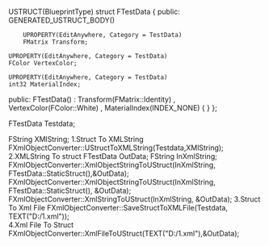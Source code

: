 USTRUCT(BlueprintType)
struct FTestData
{
        public:
        GENERATED_USTRUCT_BODY()

        UPROPERTY(EditAnywhere, Category = TestData)
        FMatrix Transform;

	UPROPERTY(EditAnywhere, Category = TestData)
	FColor VertexColor;

	UPROPERTY(EditAnywhere, Category = TestData)
	int32 MaterialIndex;


public:
	FTestData()
		: Transform(FMatrix::Identity)
		, VertexColor(FColor::White)
		, MaterialIndex(INDEX_NONE)
	{
	}
};

FTestData Testdata;

FString XMlString;
1.Struct To XMLString
FXmlObjectConverter::UStructToXMLString(Testdata,XMlString);
2.XMLString To struct
FTestData OutData;
FString InXmlString;
FXmlObjectConverter::XmlObjectStringToUStruct(InXmlString, FTestData::StaticStruct(),&OutData);
FXmlObjectConverter::XmlObjectStringToUStruct(InXmlString, FTestData::StaticStruct(), &OutData);
FXmlObjectConverter::XmlStringToUStruct<FTestData>(InXmlString, &OutData);
3.Struct To Xml File
FXmlObjectConverter::SaveStructToXMLFile(Testdata, TEXT("D:/1.xml"));	
4.Xml File To Struct
FXmlObjectConverter::XmlFileToUStruct(TEXT("D:/1.xml"),&OutData);
